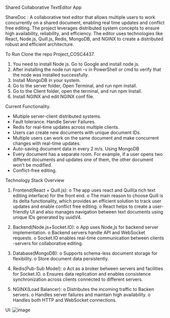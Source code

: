 Shared Collaborative TextEditor App

ShareDoc : A collaborative text editor that allows multiple users to work concurrently on a shared document, enabling real time updates and conflict free editing.
The project leverages distributed system concepts to ensure high availability, reliability, and efficiency. The editor uses technologies like React, Node.js, Quill.js, Redis, MongoDB, and NGINX to create a distributed robust and efficient architecture. 


To Run 
Clone the repo Project_COSC4437.
 1. You need to install Node js. Go to Google and install node js. 
 2. After installing the node run npm -v in PowerShell or cmd to verify that the node was installed successfully.  
 3. Install MongoDB in your system. 
 4. Go to the  server folder, Open Terminal, and run npm install. 
 5. Go to the Client folder, open the terminal, and run npm Install.
 6. Install NGINX and edit NGINX conf file.  

Current Functionality. 
- Multiple server-client distributed systems.
- Fault tolerance. Handle Server Failures.
- Redis for real-time updates across multiple clients.
- Users can create new documents with unique document IDs. 
- Multiple users can work on the same document and make concurrent changes with real-time updates. 
- Auto-saving document data in every 2 m/s. Using MongoDB
- Every document has a separate room. For example, if a user opens two different documents and updates one of them, the other document won't be modified.
- Conflict-free editing.

Technology Stack Overview
1.	Frontend(React + Quill.js):
       o	The app uses react and Quill(a rich text editing interface) for the front end.
       o	The main reason to choose Quill is its delta functionality, which provides an efficient solution to track user updates and enable conflict free editing.
       o	React helps to create a user-friendly UI and also manages navigation between text documents using unique IDs generated by uuidV4.
  	
2. Backend(Node.js+Socket.IO):
      o	App uses Node,js for backend server implementation. 
      o	Backend servers handle API and WebSocket requests.
      o	Socket.IO enables real-time communication between clients -servers  for collaborative editing.
   
3.	Database(MongoDB):
      o	Supports schema-less document storage for flexibility.
      o	Store document data persistently. 

4.	Redis(Pub-Sub Model): 
      o	Act as a broker between servers and facilities for Socket.IO.
      o	Ensures data replication and enables consistence synchronization across clients connected to different servers.
  	
6.	NGINX(Load Balancer):
      o	Distributes the incoming traffic to Backen servers.
      o	Handles server failures and maintain high availability.
      o	Handles both HTTP and WebSocket connections. 


UI:
![image](https://github.com/user-attachments/assets/70647feb-0471-423d-a03b-3543eeb42a40)




 


